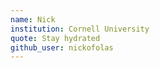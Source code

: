 ```yaml
---
name: Nick
institution: Cornell University
quote: Stay hydrated
github_user: nickofolas
---
```

